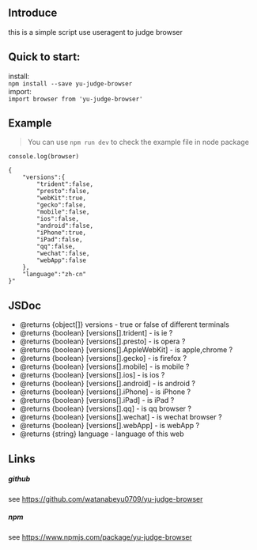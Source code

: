 ## Introduce  

this is a simple script use useragent to judge browser

## Quick to start:

install:     
`npm install --save yu-judge-browser `    
import:  
`import browser from 'yu-judge-browser' `

## Example

>You can use `npm run dev` to check the example file in node package

    console.log(browser)
    
    {
        "versions":{
            "trident":false,
            "presto":false,
            "webKit":true,
            "gecko":false,
            "mobile":false,
            "ios":false,
            "android":false,
            "iPhone":true,
            "iPad":false,
            "qq":false,
            "wechat":false,
            "webApp":false
        },
        "language":"zh-cn"
    }"
        
## JSDoc

 * @returns {object[]} versions - true or false of different terminals
 * @returns {boolean} [versions[].trident] - is ie ?
 * @returns {boolean} [versions[].presto] - is opera ?
 * @returns {boolean} [versions[].AppleWebKit] - is apple,chrome ?
 * @returns {boolean} [versions[].gecko] - is firefox ?
 * @returns {boolean} [versions[].mobile] - is mobile ?
 * @returns {boolean} [versions[].ios] - is ios ?
 * @returns {boolean} [versions[].android] - is android ?
 * @returns {boolean} [versions[].iPhone] - is iPhone ?
 * @returns {boolean} [versions[].iPad] - is iPad ?
 * @returns {boolean} [versions[].qq] - is qq browser ?
 * @returns {boolean} [versions[].wechat] - is wechat browser ?
 * @returns {boolean} [versions[].webApp] - is webApp ?
 * @returns {string} language - language of this web

## Links

##### github  
see https://github.com/watanabeyu0709/yu-judge-browser
##### npm  
see https://www.npmjs.com/package/yu-judge-browser
